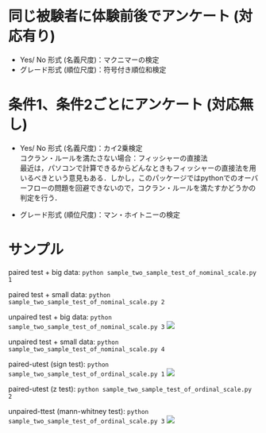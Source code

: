 # 同じ被験者に体験前後でアンケート (対応有り)

- Yes/ No 形式 (名義尺度)：マクニマーの検定
- グレード形式 (順位尺度)：符号付き順位和検定

# 条件1、条件2ごとにアンケート (対応無し)

- Yes/ No 形式 (名義尺度)：カイ2乗検定  
コクラン・ルールを満たさない場合：フィッシャーの直接法  
最近は，パソコンで計算できるからどんなときもフィッシャーの直接法を用いるべきという意見もある．しかし，このパッケージではpythonでのオーバーフローの問題を回避できないので，コクラン・ルールを満たすかどうかの判定を行う．

- グレード形式 (順位尺度)：マン・ホイトニーの検定

# サンプル

paired test + big data: 
```python sample_two_sample_test_of_nominal_scale.py 1```

paired test + small data:
```python sample_two_sample_test_of_nominal_scale.py 2```

unpaired test + big data:
```python sample_two_sample_test_of_nominal_scale.py 3```
![](sample_fig/sample_nominal_chi_squared.png)

unpaired test + small data:
```python sample_two_sample_test_of_nominal_scale.py 4```

paired-utest (sign test):
```python sample_two_sample_test_of_ordinal_scale.py 1```
![](sample_fig/sample_sign_test.png)

paired-utest (z test):
```python sample_two_sample_test_of_ordinal_scale.py 2```

unpaired-ttest (mann-whitney test):
```python sample_two_sample_test_of_ordinal_scale.py 3```
![](sample_fig/sample_mann_whitney.png)
